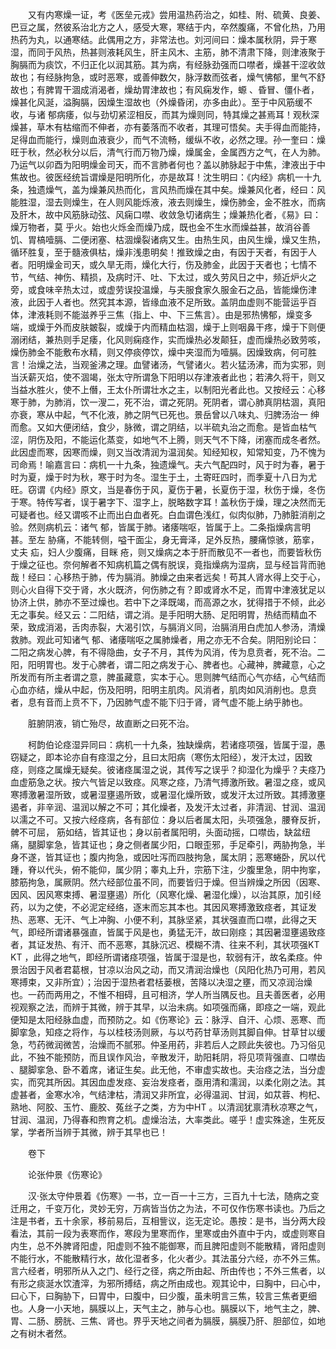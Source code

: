 <!-- { "loadSidebar": true } -->
　　又有内寒燥一证，考《医垒元戎》尝用温热药治之，如桂、附、硫黄、良姜、巴豆之属，然彼系治北方之人，感受大寒，寒结于内，卒然腹痛，不曾化热，乃用热药为丸，以通寒结。此偶用之方，非常法也。刘河间曰：燥本属秋阴，异于寒湿，而同于风热，热甚则液耗风生，肝主风木、主筋，肺不清肃下降，则津液聚于胸膈而为痰饮，不归正化以润其筋。其为病，有经脉劲强而口噤者，燥甚干涩收敛故也；有经脉拘急，或时恶寒，或善伸数欠，脉浮数而弦者，燥气怫郁，里气不舒故也；有脾胃干涸成消渴者，燥劫胃津故也；有风痫发作，螈 、昏冒、僵仆者，燥甚化风涎，溢胸膈，因燥生湿故也（外燥昏闭，亦多由此）。至于中风筋缓不收，与诸 郁病痿，似与劲切紧涩相反，而其为燥则同，特其燥之甚焉耳！观秋深燥甚，草木有枯缩而不伸者，亦有萎落而不收者，其理可悟矣。夫手得血而能持，足得血而能行，燥则血液衰少，而气不流畅，缓纵不收，必然之理。孙一奎曰：燥旺于秋，然必秋分以后，清气行而万物乃燥，燥属金，金属西方之气，在人为肺。乃运气以卯酉为阳明燥金司天，而不言肺者何也？盖以肺脉起于中焦，津液出于中焦故也。彼医经统旨谓燥是阳明所化，亦是故耳！沈生明曰：《内经》病机一十九条，独遗燥气，盖为燥兼风热而化，言风热而燥在其中矣。燥兼风化者，经曰：风能胜湿，湿去则燥生，在人则风能烁液，液去则燥生，燥伤肺金，金不胜水，而病及肝木，故中风筋脉动弦、风痫口噤、收敛急切诸病生；燥兼热化者，《易》曰：燥万物者，莫 乎火。始也火烁金而燥乃成，既也金不生水而燥益甚，故消谷善饥、胃槁噎膈、二便闭塞、枯涸燥裂诸病又生。由热生风，由风生燥，燥又生热，循环胜复，至于髓液俱枯，燥非浅患明矣！推致燥之由，有因于天者，有因于人者。阳明燥金司天，或久旱无雨，燥化大行，伤及肺金，此因于天者也；七情不节，气结、神伤、精损，及病时汗、吐、下太过，或久劳风日之中，频近炉火之旁，或食味辛热太过，或虚劳误投温燥，与夫服食家久服金石之品，皆能燥伤津液，此因于人者也。然究其本源，皆缘血液不足所致。盖阴血虚则不能营运乎百体，津液耗则不能滋养乎三焦（指上、中、下三焦言）。由是邪热怫郁，燥变多端，或燥于外而皮肤皴裂，或燥于内而精血枯涸，燥于上则咽鼻干疼，燥于下则便溺闭结，兼热则手足痿，化风则痫痉作，实而燥热必发颠狂，虚而燥热必致劳咳，燥伤肺金不能敷布水精，则又停痰停饮，燥中夹湿而为噎膈。因燥致病，何可胜言！治燥之法，当观釜沸之理。血譬诸汤，气譬诸火。若火猛汤沸，而为实邪，则当沃薪灭焰，使不涸竭，张太守所谓急下阳明以存津液者此也；若沸久将干，则又当益水胜火，使不上僭，王太仆所谓壮水之主，以制阳光者此也。又按经云：心移寒于肺，为肺消，饮一溲二，死不治，谓之死阴。死阴者，谓心肺真阴枯涸，真阳亦衰，寒从中起，气不化液，肺之阴气已死也。景岳曾以八味丸、归脾汤治一 绅而愈。又如大便闭结，食少，脉微，谓之阴结，以半硫丸治之而愈。是皆血枯气涩，阴伤及阳，不能运化蒸变，如地气不上腾，则天气不下降，闭塞而成冬者然。此因虚而寒，因寒而燥，则又当改清润为温润矣。知经知权，知常知变，乃不愧为司命焉！喻嘉言曰：病机一十九条，独遗燥气。夫六气配四时，风于时为春，暑于时为夏，燥于时为秋，寒于时为冬。湿生于土，土寄旺四时，而季夏十八日为尤旺。窃谓《内经》原文，当是春伤于风，夏伤于暑，长夏伤于湿，秋伤于燥，冬伤于寒。特传写者，误于暑字下、湿字上，脱略数字耳！盖秋伤于燥，理之决然而无可疑者也。经又谓咳不止而出白血者死。白血谓色浅红，似肉似肺，乃肺脏消削之验。然则病机云：诸气 郁，皆属于肺。诸痿喘呕，皆属于上。二条指燥病言明甚。至左 胁痛，不能转侧，嗌干面尘，身无膏泽，足外反热，腰痛惊骇，筋挛，丈夫 疝，妇人少腹痛，目眯 疮，则又燥病之本于肝而散见不一者也，而要皆秋伤于燥之征也。奈何解者不知病机篇之偶有脱误，竟指燥病为湿病，显与经旨背而驰哉！经曰：心移热于肺，传为膈消。肺燥之由来者远矣！苟其人肾水得上交于心，则心火自得下交于肾，水火既济，何伤肺之有？即或肾水不足，而胃中津液犹足以协济上供，肺亦不至过燥也。若中下之泽既竭，而高源之水，犹得措于不倾，此必无之事矣。经又云：二阳结，谓之消。是手阳明大肠、足阳明胃，热结而精血不荣，致成消渴，舌肉赤裂，大渴引饮，与膈消义同，治膈消用白虎加人参汤，清燥救肺。观此可知诸气 郁、诸痿喘呕之属肺燥者，用之亦无不合矣。阴阳别论曰：二阳之病发心脾，有不得隐曲，女子不月，其传为风消，传为息贲者，死不治。二阳，阳明胃也。发于心脾者，谓二阳之病发于心、脾者也。心藏神，脾藏意，心之所发而有所主者谓之意，脾虽藏意，实本于心。思则脾气结而心气亦结，心气结而心血亦结，燥从中起，伤及阳明，阳明主肌肉。风消者，肌肉如风消削也。息贲者，息有音而上贲不下，乃因肺气虚不能下归于肾，肾气虚不能上纳乎肺也。

　　脏腑阴液，销亡殆尽，故直断之曰死不治。

　　柯韵伯论痉湿异同曰：病机一十九条，独缺燥病，若诸痉项强，皆属于湿，愚窃疑之，即本论亦自有痉湿之分，且曰太阳病（寒伤太阳经），发汗太过，因致痉，则痉之属燥无疑矣。彼诸痉属湿之说，其传写之误乎？抑湿化为燥乎？夫痉乃血虚筋急之状。按六气皆足以致痉。风寒之痉，乃清气搏激所致。暑湿之痉，或风寒搏激暑湿所致，或暑湿壅遏所致，或暑湿化燥所致，或发汗太过所致。其搏激壅遏者，非辛润、温润以解之不可；其化燥者，及发汗太过者，非清润、甘润、温润以濡之不可。又按六经痉病，各有部位：身以后者属太阳，头项强急，腰脊反折，髀不可屈， 筋如结，皆其证也；身以前者属阳明，头面动摇，口噤齿，缺盆纽痛，腿脚挛急，皆其证也；身之侧者属少阳，口眼歪邪，手足牵引，两胁拘急，半身不遂，皆其证也；腹内拘急，或因吐泻而四肢拘急，属太阴；恶寒蜷卧，尻以代踵，脊以代头，俯不能仰，属少阴；睾丸上升，宗筋下注，少腹里急，阴中拘挛，膝筋拘急，属厥阴。然六经部位虽不同，而要皆归于燥。但当辨燥之所因（因寒、因风、因风寒束搏、暑湿壅遏）所化（风寒化燥、暑湿化燥），以治其原，加引经药，以为之使，不必泥定经络，逐末而忘其本也。其因风寒搏激致痉者，其证发热、恶寒、无汗、气上冲胸、小便不利，其脉坚紧，其状强直而口噤，此得之天气，即经所谓诸暴强直，皆属于风是也，勇猛无汗，故曰刚痉；其因暑湿壅遏致痉者，其证发热、有汗、而不恶寒，其脉沉迟、模糊不清、往来不利，其状项强KT KT ，此得之地气，即经所谓诸痉项强，皆属于湿是也，软弱有汗，故名柔痉。仲景治因于风者君葛根，甘凉以治风之动，而又清润治燥也（风阳化热乃可用，若风寒搏束，又非所宜）；治因于湿热者君栝蒌根，苦降以决湿之壅，而又凉润治燥也。一药而两用之，不惟不相碍，且可相济，学人所当隅反也。且夫善医者，必用视观察之法，而辨于其微，辨于其早，以治未病。如项强而痛，即痉之一端，观此便知是太阳经脉血虚，而预防之。如《伤寒论》云：脉浮、自汗、心烦、恶寒、而脚挛急，知痉之将作，与以桂枝汤则厥，与以芍药甘草汤则其脚自伸。甘草甘以缓急，芍药微润微苦，治燥而不腻邪。仲圣用药，非若后人之顾此失彼也。乃习俗见此，不独不能预防，而且误作风治，辛散发汗，助阳耗阴，将见项背强直、口噤齿 、腿脚挛急、卧不着席，诸证生矣。此无他，不审虚实故也。夫治痉之法，当分虚实，而究其所因。其因血虚发痉、妄治发痉者，亟用清和濡润，以柔化刚之法。其虚甚者，金寒水冷，气结津枯，清润又非所宜，必得温润、甘润，如苁蓉、枸杞、熟地、阿胶、玉竹、鹿胶、菟丝子之类，方为中HT 。以清润犹禀清秋凉寒之气，甘润、温润，乃得春和煦育之机。虚燥治法，大率类此。嗟乎！虚实殊途，生死反掌，学者所当辨于其微，辨于其早也已！

　　卷下

　　论张仲景《伤寒论》

　　汉·张太守仲景着《伤寒》一书，立一百一十三方，三百九十七法，随病之变迁用之，千变万化，灵妙无穷，万病皆当仿之为法，不可仅作伤寒书读也。乃后之注是书者，五十余家，移前易后，互相訾议，迄无定论。愚按：是书，当分两大段看法，其前一段为表寒而作，寒段为里寒而作，里寒或由外直中于内，或虚则寒自内生，总不外脾肾阳虚，阳虚则不独不能御寒，而且脾阳虚则不能散精，肾阳虚则不能行水，不能散精行水，故化湿者多，化火者少。其法虽分六经，亦不外三焦。言六经者，明邪所从入之门、经行之径，病之所由起、所由传也；不外三焦者，以有形之痰涎水饮渣滓，为邪所搏结，病之所由成也。观其论中，曰胸中，曰心中，曰心下，曰胸胁下，曰胃中，曰腹中，曰少腹，虽未明言三焦，较言三焦者更细也。人身一小天地，膈膜以上，天气主之，肺与心也。膈膜以下，地气主之，脾、胃、二肠、膀胱、三焦、肾也。界乎天地之间者为膈膜，膈膜乃肝、胆部位，如地之有树木者然。

